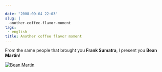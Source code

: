 ```yaml
---

date: "2008-09-04 22:03"
slug: |
  another-coffee-flavor-moment
tags:
 - english
title: Another coffee flavor moment
---
```


From the same people that brought you **Frank Sumatra**, I present you
**Bean Martin**!

[![Bean
Martin](http://farm4.static.flickr.com/3245/2828328633_f2ee79f808.jpg)](http://www.flickr.com/photos/ogmaciel/2828328633/)

